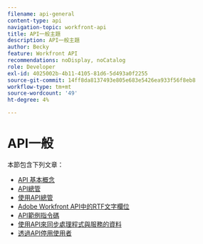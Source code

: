 ```yaml
---
filename: api-general
content-type: api
navigation-topic: workfront-api
title: API一般主題
description: API一般主題
author: Becky
feature: Workfront API
recommendations: noDisplay, noCatalog
role: Developer
exl-id: 4025002b-4b11-4105-81d6-5d493a0f2255
source-git-commit: 14ff8da8137493e805e683e5426ea933f56f8eb8
workflow-type: tm+mt
source-wordcount: '49'
ht-degree: 4%

---
```



# API一般

本節包含下列文章：

* [API 基本概念](../../wf-api/general/api-basics.md)
* [API總管](../../wf-api/general/api-explorer.md)
* [使用API總管](../../wf-api/general/using-api-explorer.md)
* [Adobe Workfront API中的RTF文字欄位](../../wf-api/general/rich-text-field-api.md)
* [API範例指令碼](../../wf-api/general/api-example-scripts.md)
* [使用API來同步處理程式與服務的資料](../../wf-api/general/api-sync-data.md)
* [透過API停用使用者](../../wf-api/general/deactivate-user-api.md)
<!--
* [Projects API](../../wf-api/general/projects-api.md)
-->
